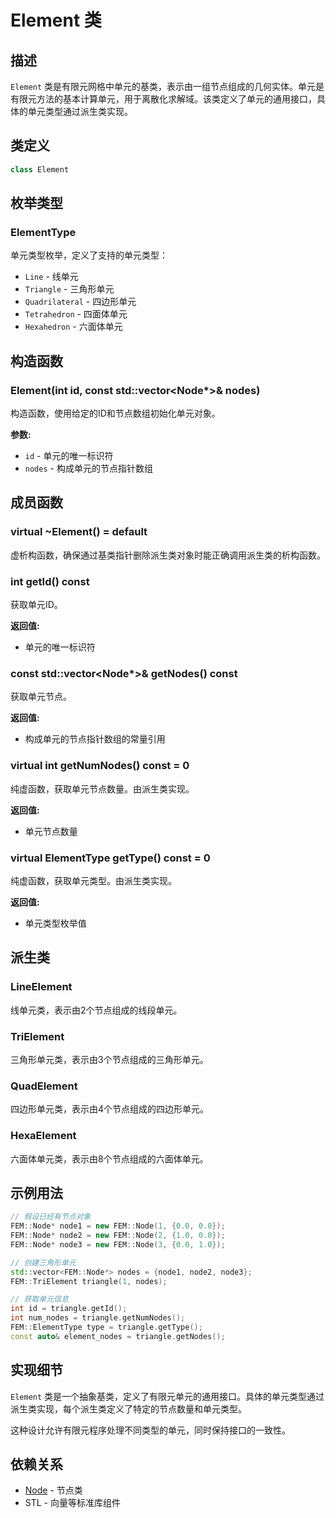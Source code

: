 # Element 类

## 描述

`Element` 类是有限元网格中单元的基类，表示由一组节点组成的几何实体。单元是有限元方法的基本计算单元，用于离散化求解域。该类定义了单元的通用接口，具体的单元类型通过派生类实现。

## 类定义

```cpp
class Element
```

## 枚举类型

### ElementType

单元类型枚举，定义了支持的单元类型：

- `Line` - 线单元
- `Triangle` - 三角形单元
- `Quadrilateral` - 四边形单元
- `Tetrahedron` - 四面体单元
- `Hexahedron` - 六面体单元

## 构造函数

### Element(int id, const std::vector<Node*>& nodes)

构造函数，使用给定的ID和节点数组初始化单元对象。

**参数:**
- `id` - 单元的唯一标识符
- `nodes` - 构成单元的节点指针数组

## 成员函数

### virtual ~Element() = default

虚析构函数，确保通过基类指针删除派生类对象时能正确调用派生类的析构函数。

### int getId() const

获取单元ID。

**返回值:**
- 单元的唯一标识符

### const std::vector<Node*>& getNodes() const

获取单元节点。

**返回值:**
- 构成单元的节点指针数组的常量引用

### virtual int getNumNodes() const = 0

纯虚函数，获取单元节点数量。由派生类实现。

**返回值:**
- 单元节点数量

### virtual ElementType getType() const = 0

纯虚函数，获取单元类型。由派生类实现。

**返回值:**
- 单元类型枚举值

## 派生类

### LineElement

线单元类，表示由2个节点组成的线段单元。

### TriElement

三角形单元类，表示由3个节点组成的三角形单元。

### QuadElement

四边形单元类，表示由4个节点组成的四边形单元。

### HexaElement

六面体单元类，表示由8个节点组成的六面体单元。

## 示例用法

```cpp
// 假设已经有节点对象
FEM::Node* node1 = new FEM::Node(1, {0.0, 0.0});
FEM::Node* node2 = new FEM::Node(2, {1.0, 0.0});
FEM::Node* node3 = new FEM::Node(3, {0.0, 1.0});

// 创建三角形单元
std::vector<FEM::Node*> nodes = {node1, node2, node3};
FEM::TriElement triangle(1, nodes);

// 获取单元信息
int id = triangle.getId();
int num_nodes = triangle.getNumNodes();
FEM::ElementType type = triangle.getType();
const auto& element_nodes = triangle.getNodes();
```

## 实现细节

`Element` 类是一个抽象基类，定义了有限元单元的通用接口。具体的单元类型通过派生类实现，每个派生类定义了特定的节点数量和单元类型。

这种设计允许有限元程序处理不同类型的单元，同时保持接口的一致性。

## 依赖关系

- [Node](file:///E:/code/cpp/ETS_FEM_Kernel/fem/mesh/Node.hpp#L11-L26) - 节点类
- STL - 向量等标准库组件